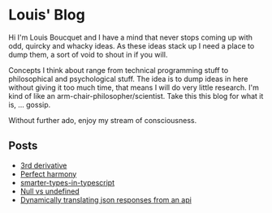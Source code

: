 # Louis' Blog

Hi I'm Louis Boucquet and I have a mind that never stops coming up with odd, quircky and whacky ideas.
As these ideas stack up I need a place to dump them, a sort of void to shout in if you will.

Concepts I think about range from technical programming stuff to philosophical and psychological stuff.
The idea is to dump ideas in here without giving it too much time, that means I will do very little research.
I'm kind of like an arm-chair-philosopher/scientist.
Take this this blog for what it is, ... gossip.

Without further ado, enjoy my stream of consciousness.

## Posts

[//]: # (* [Elegance in simplicity]&#40;/elegance-in-simplicity/&#41;)
[//]: # (* [The rhythm of conversation]&#40;/the-rhythm-of-conversation/&#41;)
* [3rd derivative](/3rd-derivative/)
* [Perfect harmony](/perfect-harmony/)
* [smarter-types-in-typescript](/smarter-types-in-typescript/)
* [Null vs undefined](/null-vs-undefined/)
* [Dynamically translating json responses from an api](/translate-from-backend/)
